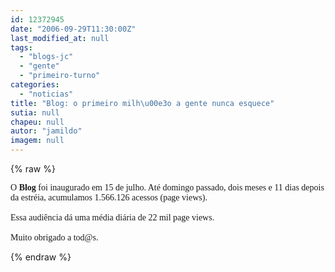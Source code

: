 ```yaml
---
id: 12372945
date: "2006-09-29T11:30:00Z"
last_modified_at: null
tags:
  - "blogs-jc"
  - "gente"
  - "primeiro-turno"
categories:
  - "noticias"
title: "Blog: o primeiro milh\u00e3o a gente nunca esquece"
sutia: null
chapeu: null
autor: "jamildo"
imagem: null
---
```

{% raw %}
<p><span style="font-family: Verdana;">O <strong>Blog</strong> foi inaugurado em 15 de julho. At&eacute; domingo passado, dois meses e 11 dias depois da estr&eacute;ia, acumulamos 1.566.126 acessos (page views). <br /><br />Essa audi&ecirc;ncia d&aacute; uma m&eacute;dia di&aacute;ria de 22 mil page views.<br /><br />Muito obrigado a </span><span style="font-family: Verdana;">tod@s</span><span style="font-family: Verdana;">.</span></p>
{% endraw %}